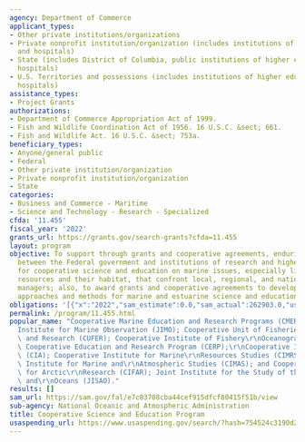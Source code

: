 ```yaml
---
agency: Department of Commerce
applicant_types:
- Other private institutions/organizations
- Private nonprofit institution/organization (includes institutions of higher education
  and hospitals)
- State (includes District of Columbia, public institutions of higher education and
  hospitals)
- U.S. Territories and possessions (includes institutions of higher education and
  hospitals)
assistance_types:
- Project Grants
authorizations:
- Department of Commerce Appropriation Act of 1999.
- Fish and Wildlife Coordination Act of 1956. 16 U.S.C. &sect; 661.
- Fish and Wildlife Act. 16 U.S.C. &sect; 753a.
beneficiary_types:
- Anyone/general public
- Federal
- Other private institution/organization
- Private nonprofit institution/organization
- State
categories:
- Business and Commerce - Maritime
- Science and Technology - Research - Specialized
cfda: '11.455'
fiscal_year: '2022'
grants_url: https://grants.gov/search-grants?cfda=11.455
layout: program
objective: To support through grants and cooperative agreements, enduring partnerships
  between the Federal government and institutions of research and higher education
  for cooperative science and education on marine issues, especially living marine
  resources and their habitat, that confront local, regional, and national resources
  managers; also, to award grants and cooperative agreements to develop innovative
  approaches and methods for marine and estuarine science and education.
obligations: '[{"x":"2022","sam_estimate":0.0,"sam_actual":262903.0,"usa_spending_actual":262903.0},{"x":"2023","sam_estimate":311537.0,"sam_actual":0.0,"usa_spending_actual":154300.0},{"x":"2024","sam_estimate":343000.0,"sam_actual":0.0,"usa_spending_actual":0.0}]'
permalink: /program/11.455.html
popular_name: "Cooperative Marine Education and Research Programs (CMER); Joint\r\n\
  Institute for Marine Observation (JIMO); Cooperative Unit of Fisheries\r\nEducation\
  \ and Research (CUFER); Cooperative Institute of Fishery\r\nOceanography (CIFO);\
  \ Cooperative Education and Research Program (CERP);\r\nCooperative Institute Agreement\
  \ (CIA); Cooperative Institute for Marine\r\nResources Studies (CIMRS); Cooperative\
  \ Institute for Marine and\r\nAtmospheric Studies (CIMAS); and Cooperative Institute\
  \ for Arctic\r\nResearch (CIFAR); Joint Institute for the Study of the Atmosphere\
  \ and\r\nOceans (JISAO)."
results: []
sam_url: https://sam.gov/fal/e7c83708cba44cef915dfcf80415f51b/view
sub-agency: National Oceanic and Atmospheric Administration
title: Cooperative Science and Education Program
usaspending_url: https://www.usaspending.gov/search/?hash=754524c3190d2087d83e0edee49f2133
---
```

